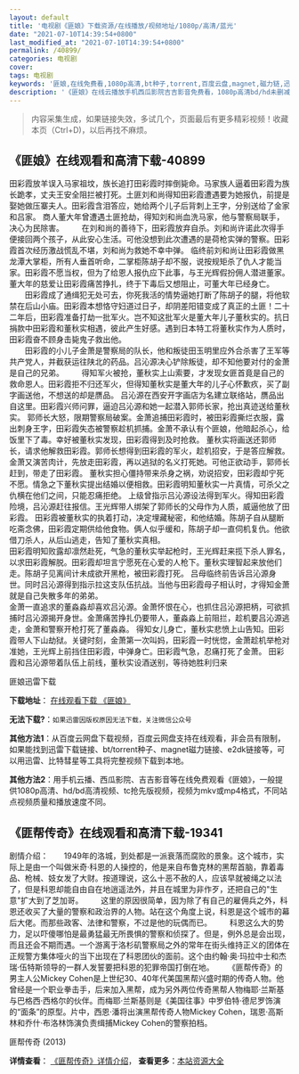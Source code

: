 ```yaml
---
layout: default
title: '电视剧《匪娘》下载资源/在线播放/视频地址/1080p/高清/蓝光'
date: "2021-07-10T14:39:54+0800"
last_modified_at: "2021-07-10T14:39:54+0800"
permalink: /40899/
categories: 电视剧
cover:
tags: 电视剧
keywords: '匪娘,在线免费看,1080p高清,bt种子,torrent,百度云盘,magnet,磁力链,迅雷下载资源'
description: '《匪娘》在线云播放手机西瓜影院吉吉影音免费看，1080p高清bd/hd未删减完整版和tc抢先枪版，mkv/mp4格式，附带bt/torrent种子、magnet/磁力链、百度云盘、网盘资源迅雷下载链接'
---
```


>内容采集生成，如果链接失效，多试几个，页面最后有更多精彩视频！收藏本页（Ctrl+D)，以后再找不麻烦。


## 《匪娘》在线观看和高清下载-40899

田彩霞放羊误入马家祖坟，族长追打田彩霞时摔倒毙命。马家族人逼着田彩霞为族长跪孝，丈夫王安全阻拦被打死。土匪刘和尚得知田彩霞遭遇要为她报仇，前提是娶她做压寨夫人。田彩霞含泪答应，她给两个儿子后背刺上王字，分别送给了金家和吕家。 商人董大年曾遭遇土匪抢劫，得知刘和尚血洗马家，他与警察局联手，决心为民除害。 　　在刘和尚的善待下，田彩霞放弃自杀。刘和尚许诺此次得手便接回两个孩子，从此安心生活。可他没想到此次遭遇的是荷枪实弹的警察。田彩霞首次经历激战慌乱不堪，刘和尚为救她不幸中弹。 临终前刘和尚让田彩霞做黑龙潭大掌柜，所有人垂首听命，二掌柜陈胡子却不服，说按规矩杀了仇人才能当家。田彩霞不愿当权，但为了给恩人报仇应下此事，与王光辉假扮佣人潜进董家。董大年的慈爱让田彩霞痛苦挣扎，终于下毒后又想阻止，可董大年已经身亡。 　　田彩霞成了通缉犯无处可去，你死我活的情势逼她打断了陈胡子的腿，将他软禁在后山小庙。田彩霞本想恪守妇道过日子，却阴差阳错变成了真正的土匪！二十二年后，田彩霞准备打劫一批军火。岂不知这批军火是董大年儿子董秋实的。抗日捐款中田彩霞和董秋实相遇，彼此产生好感。遇到日本特工将董秋实作为人质时，田彩霞奋不顾身击毙鬼子救出他。<br />　　田彩霞的小儿子金萧是警察局的队长，他和叛徒田玉明里应外合杀害了王军等共产党人，并截获运往陕北的药品。吕沁源决心铲除叛徒，却不知他要对付的金萧是自己的兄弟。 　　得知军火被抢，董秋实上山索要，才发现女匪首竟是自己的救命恩人。田彩霞拒不归还军火，但得知董秋实是董大年的儿子心怀歉疚，买了副字画送他，不想送的却是赝品。 吕沁源在西安开字画店为名建立联络站，赝品出自这里。田彩霞兴师问罪，逼迫吕沁源和她一起潜入郭师长家，抢出真迹送给董秋实。 郭师长大怒，限期警察局破案。金萧追捕田彩霞时，被田彩霞撕烂衣服，露出刺身王字，田彩霞失态被警察趁机抓捕。金萧不承认有个匪娘，他暗起杀心，给饭里下了毒。幸好被董秋实发现，田彩霞得到及时抢救。 董秋实将画送还郭师长，请求他解救田彩霞。郭师长想得到田彩霞的军火，趁机招安，于是答应解救。金萧又演苦肉计，先放走田彩霞，再以逃狱的名义打死她。可他正欲动手，郭师长赶到，带走了田彩霞。 董秋实担心僵持带来杀身之祸，劝说招安，田彩霞却宁死不愿。情急之下董秋实提出结婚以便相救。田彩霞明知董秋实一片真情，可杀父之仇横在他们之间，只能忍痛拒绝。 上级曾指示吕沁源设法得到军火。得知田彩霞险境，吕沁源赶往报信。王光辉带人绑架了郭师长的父母作为人质，威逼他放了田彩霞。 田彩霞被董秋实的执着打动，决定埋藏秘密，和他结婚。陈胡子自从腿断吃斋念佛，田彩霞定期供给他食物。俩人似乎缓和，陈胡子却一直伺机复仇。他欲借刀杀人，从后山逃走，告知了董秋实真相。<br />田彩霞明知败露却凛然赴死，气急的董秋实举起枪时，王光辉赶来揽下杀人罪名，以求田彩霞解脱。田彩霞却坦言宁愿死在心爱的人枪下。董秋实理智起来放他们走。陈胡子见离间计未成欲开黑枪，被田彩霞打死。 吕母临终前告诉吕沁源身世。同时吕沁源得到指示拉这支队伍抗战。当他与田彩霞母子相认时，才得知金萧就是自己失散多年的弟弟。<br />金萧一直追求的董淼淼却喜欢吕沁源。金萧怀恨在心，也抓住吕沁源把柄，可欲抓捕时吕沁源揭开身世。金萧痛苦挣扎仍要带人，董淼淼上前阻拦，趁机要吕沁源逃走，金萧和警察开枪打死了董淼淼。 得知女儿身亡，董秋实悲愤上山告知。田彩霞带人下山劫狱。关键时刻，金萧第一次叫妈，田彩霞一时恍惚，金萧趁机举枪对准她，王光辉上前挡住田彩霞，中弹身亡。田彩霞气急，忍痛打死了金萧。 田彩霞和吕沁源带着队伍上前线，董秋实设酒送别，等待她胜利归来


匪娘迅雷下载

**下载地址**： [在线观看下载 《匪娘》](https://www.993dy.com//vod-detail-id-11427.html) 


**无法下载?**：`如果迅雷因版权原因无法下载，关注微信公众号 `

**其他方法1**：从百度云网盘下载视频，百度云网盘支持在线观看，非会员有限制，如果能找到迅雷下载链接、bt/torrent种子、magnet磁力链接、e2dk链接等，可以用迅雷、比特彗星等工具将完整视频下载到本地。

**其他方法2**：用手机云播、西瓜影院、吉吉影音等在线免费观看《匪娘》，一般提供1080p高清、hd/bd高清视频、tc抢先版视频，视频为mkv或mp4格式，不同站点视频质量和播放速度不同。


## 《匪帮传奇》在线观看和高清下载-19341

剧情介绍：　　1949年的洛城，到处都是一派衰落而腐败的景象。这个城市，实际上是由一个叫做米奇·科恩的人操控的，他是来自布鲁克林的黑帮首脑，靠着毒品、枪械、妓女发了大财。按道理说，这么十恶不赦的人，应该早就被绳之以法了，但是科恩却能自由自在地逍遥法外，并且在城里为非作歹，还把自己的"生意"扩大到了芝加哥。 　　这里的原因很简单，因为除了有自己的雇佣兵之外，科恩还收买了大量的警察和政治界的人物。站在这个角度上说，科恩是这个城市的幕后大佬。而那些政客、法律和警察，不过是他的玩偶而已。 　　科恩这么大的势力，足以吓傻哪怕是最勇猛最无所畏惧的警察和侦探了。但是，例外总是会出现，而且还会不期而遇。一个游离于洛杉矶警察局之外的常年在街头维持正义的团体在正规警方集体哑火的当下出现在了科恩团伙的面前。这个由约翰·奥·玛拉中士和杰瑞·伍特斯领导的一群人发誓要把科恩的犯罪帝国打倒在地。   　　《匪帮传奇》的男主人公Mickey Cohen是上世纪30、40年代美国黑帮兴盛时期的传奇人物。他曾经是一个职业拳击手，后来加入黑帮，成为另外两位传奇黑帮人物梅耶·兰斯基与巴格西·西格尔的伙伴。而梅耶·兰斯基则是《美国往事》中罗伯特·德尼罗饰演的“面条”的原型。片中，西恩·潘将出演黑帮传奇人物Mickey Cohen，瑞恩·高斯林和乔什·布洛林饰演负责缉捕Mickey Cohen的警察拍档。


匪帮传奇 (2013)

**详情查看**： [《匪帮传奇》详情介绍](/movie/19341/)， **查看更多**：[本站资源大全](/movie/t/all/)

